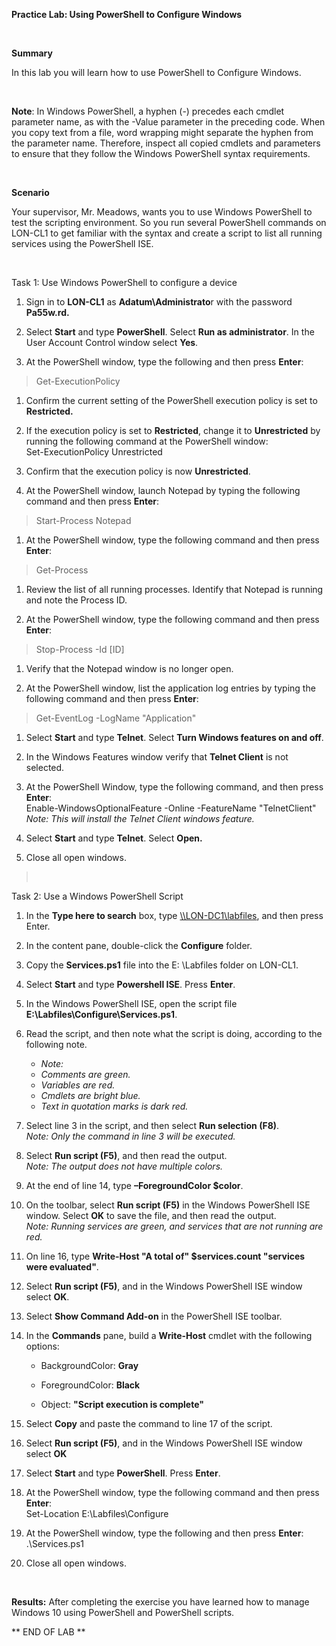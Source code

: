 **Practice Lab: Using PowerShell to Configure Windows**

 

**Summary**

In this lab you will learn how to use PowerShell to Configure Windows.

 

**Note**: In Windows PowerShell, a hyphen (-) precedes each cmdlet parameter
name, as with the -Value parameter in the preceding code. When you copy text
from a file, word wrapping might separate the hyphen from the parameter name.
Therefore, inspect all copied cmdlets and parameters to ensure that they follow
the Windows PowerShell syntax requirements.

 

**Scenario**

Your supervisor, Mr. Meadows, wants you to use Windows PowerShell to test the
scripting environment. So you run several PowerShell commands on LON-CL1 to get
familiar with the syntax and create a script to list all running services using
the PowerShell ISE.

 

Task 1: Use Windows PowerShell to configure a device

1.  Sign in to **LON-CL1** as **Adatum\\Administrato**r with the password
    **Pa55w.rd.**

2.  Select **Start** and type **PowerShell**. Select **Run as administrator**.
    In the User Account Control window select **Yes**.

3.  At the PowerShell window, type the following and then press **Enter**:

>   Get-ExecutionPolicy

1.  Confirm the current setting of the PowerShell execution policy is set to
    **Restricted.**

2.  If the execution policy is set to **Restricted**, change it to
    **Unrestricted** by running the following command at the PowerShell window:  
    Set-ExecutionPolicy Unrestricted

3.  Confirm that the execution policy is now **Unrestricted**.

4.  At the PowerShell window, launch Notepad by typing the following command and
    then press **Enter**:

>   Start-Process Notepad

1.  At the PowerShell window, type the following command and then press
    **Enter**:

>   Get-Process

1.  Review the list of all running processes. Identify that Notepad is running
    and note the Process ID.

2.  At the PowerShell window, type the following command and then press
    **Enter**:

>   Stop-Process -Id [ID]

1.  Verify that the Notepad window is no longer open.

2.  At the PowerShell window, list the application log entries by typing the
    following command and then press **Enter**:

>   Get-EventLog -LogName "Application"

1.  Select **Start** and type **Telnet**. Select **Turn Windows features on and
    off**.

2.  In the Windows Features window verify that **Telnet Client** is not
    selected.

3.  At the PowerShell Window, type the following command, and then press
    **Enter**:  
    Enable-WindowsOptionalFeature -Online -FeatureName "TelnetClient"  
    *Note: This will install the Telnet Client windows feature.*

4.  Select **Start** and type **Telnet**. Select **Open.**

5.  Close all open windows.

>    

Task 2: Use a Windows PowerShell Script

1.  In the **Type here to search** box, type
    [\\\\LON-DC1\\labfiles](file:///\\LON-DC1\labfiles), and then press Enter.

2.  In the content pane, double-click the **Configure** folder.

3.  Copy the **Services.ps1** file into the E: \\Labfiles folder on LON-CL1.

4.  Select **Start** and type **Powershell ISE**. Press **Enter**.

5.  In the Windows PowerShell ISE, open the script file
    **E:\\Labfiles\\Configure\\Services.ps1**.

6.  Read the script, and then note what the script is doing, according to the
    following note.

    -   _Note:_
    -   _Comments are green._
    -   _Variables are red._
    -   _Cmdlets are bright blue._
    -   _Text in quotation marks is dark red._

1.  Select line 3 in the script, and then select **Run selection (F8)**.  
    *Note: Only the command in line 3 will be executed.*

2.  Select **Run script (F5)**, and then read the output.  
    *Note: The output does not have multiple colors.*

3.  At the end of line 14, type **–ForegroundColor \$color**.

4.  On the toolbar, select **Run script (F5)** in the Windows PowerShell ISE
    window. Select **OK** to save the file, and then read the output.  
    *Note: Running services are green, and services that are not running are
    red.*

5.  On line 16, type **Write-Host "A total of" \$services.count "services were
    evaluated"**.

6.  Select **Run script (F5)**, and in the Windows PowerShell ISE window select
    **OK**.

7.  Select **Show Command Add-on** in the PowerShell ISE toolbar.

8.  In the **Commands** pane, build a **Write-Host** cmdlet with the following
    options:

    -   BackgroundColor: **Gray**

    -   ForegroundColor: **Black**

    -   Object: **"Script execution is complete"**

9.  Select **Copy** and paste the command to line 17 of the script.

10. Select **Run script (F5)**, and in the Windows PowerShell ISE window select
    **OK**

11. Select **Start** and type **PowerShell**. Press **Enter**.

12. At the PowerShell window, type the following command and then press
    **Enter**:  
    Set-Location E:\\Labfiles\\Configure

13. At the PowerShell window, type the following and then press **Enter**:  
    .\\Services.ps1

14. Close all open windows.

 

**Results:** After completing the exercise you have learned how to manage
Windows 10 using PowerShell and PowerShell scripts.

** END OF LAB **